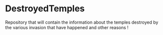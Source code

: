 # DestroyedTemples
Repository that will contain the information about the temples destroyed by the various invasion that have happened and other reasons ! 
